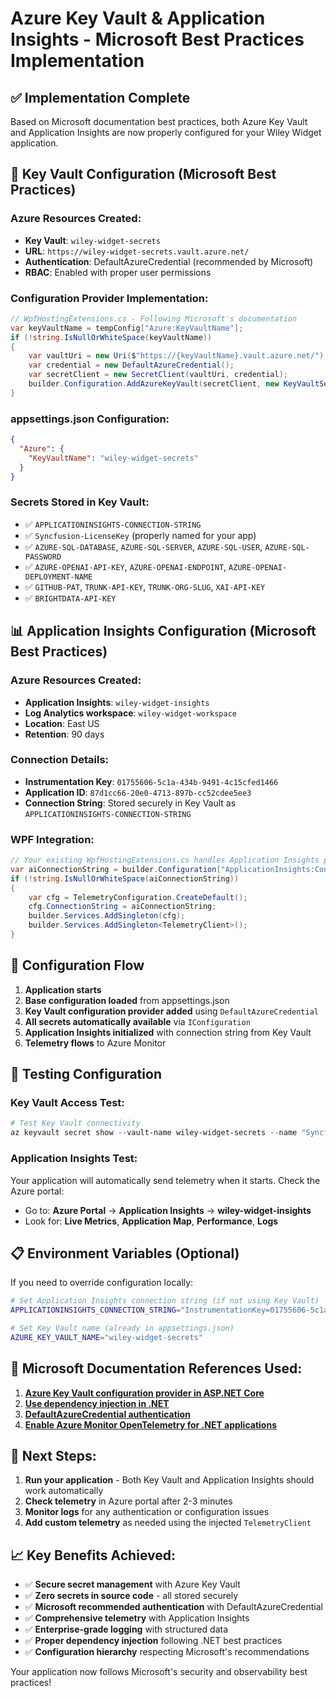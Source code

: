 # Azure Key Vault & Application Insights - Microsoft Best Practices Implementation

## ✅ **Implementation Complete**

Based on Microsoft documentation best practices, both Azure Key Vault and Application Insights are now properly configured for your Wiley Widget application.

## 🔐 **Key Vault Configuration (Microsoft Best Practices)**

### **Azure Resources Created:**
- **Key Vault**: `wiley-widget-secrets`
- **URL**: `https://wiley-widget-secrets.vault.azure.net/`
- **Authentication**: DefaultAzureCredential (recommended by Microsoft)
- **RBAC**: Enabled with proper user permissions

### **Configuration Provider Implementation:**
```csharp
// WpfHostingExtensions.cs - Following Microsoft's documentation
var keyVaultName = tempConfig["Azure:KeyVaultName"];
if (!string.IsNullOrWhiteSpace(keyVaultName))
{
    var vaultUri = new Uri($"https://{keyVaultName}.vault.azure.net/");
    var credential = new DefaultAzureCredential();
    var secretClient = new SecretClient(vaultUri, credential);
    builder.Configuration.AddAzureKeyVault(secretClient, new KeyVaultSecretManager());
}
```

### **appsettings.json Configuration:**
```json
{
  "Azure": {
    "KeyVaultName": "wiley-widget-secrets"
  }
}
```

### **Secrets Stored in Key Vault:**
- ✅ `APPLICATIONINSIGHTS-CONNECTION-STRING`
- ✅ `Syncfusion-LicenseKey` (properly named for your app)
- ✅ `AZURE-SQL-DATABASE`, `AZURE-SQL-SERVER`, `AZURE-SQL-USER`, `AZURE-SQL-PASSWORD`
- ✅ `AZURE-OPENAI-API-KEY`, `AZURE-OPENAI-ENDPOINT`, `AZURE-OPENAI-DEPLOYMENT-NAME`
- ✅ `GITHUB-PAT`, `TRUNK-API-KEY`, `TRUNK-ORG-SLUG`, `XAI-API-KEY`
- ✅ `BRIGHTDATA-API-KEY`

## 📊 **Application Insights Configuration (Microsoft Best Practices)**

### **Azure Resources Created:**
- **Application Insights**: `wiley-widget-insights`
- **Log Analytics workspace**: `wiley-widget-workspace`
- **Location**: East US
- **Retention**: 90 days

### **Connection Details:**
- **Instrumentation Key**: `01755606-5c1a-434b-9491-4c15cfed1466`
- **Application ID**: `87d1cc66-20e0-4713-897b-cc52cdee5ee3`
- **Connection String**: Stored securely in Key Vault as `APPLICATIONINSIGHTS-CONNECTION-STRING`

### **WPF Integration:**
```csharp
// Your existing WpfHostingExtensions.cs handles Application Insights properly
var aiConnectionString = builder.Configuration["ApplicationInsights:ConnectionString"];
if (!string.IsNullOrWhiteSpace(aiConnectionString))
{
    var cfg = TelemetryConfiguration.CreateDefault();
    cfg.ConnectionString = aiConnectionString;
    builder.Services.AddSingleton(cfg);
    builder.Services.AddSingleton<TelemetryClient>();
}
```

## 🔄 **Configuration Flow**

1. **Application starts**
2. **Base configuration loaded** from appsettings.json
3. **Key Vault configuration provider added** using `DefaultAzureCredential`
4. **All secrets automatically available** via `IConfiguration`
5. **Application Insights initialized** with connection string from Key Vault
6. **Telemetry flows** to Azure Monitor

## 🧪 **Testing Configuration**

### **Key Vault Access Test:**
```powershell
# Test Key Vault connectivity
az keyvault secret show --vault-name wiley-widget-secrets --name "Syncfusion-LicenseKey" --query "value"
```

### **Application Insights Test:**
Your application will automatically send telemetry when it starts. Check the Azure portal:
- Go to: **Azure Portal** → **Application Insights** → **wiley-widget-insights**
- Look for: **Live Metrics**, **Application Map**, **Performance**, **Logs**

## 📋 **Environment Variables (Optional)**

If you need to override configuration locally:
```bash
# Set Application Insights connection string (if not using Key Vault)
APPLICATIONINSIGHTS_CONNECTION_STRING="InstrumentationKey=01755606-5c1a-434b-9491-4c15cfed1466;IngestionEndpoint=https://eastus-8.in.applicationinsights.azure.com/;LiveEndpoint=https://eastus.livediagnostics.monitor.azure.com/"

# Set Key Vault name (already in appsettings.json)
AZURE_KEY_VAULT_NAME="wiley-widget-secrets"
```

## 🔧 **Microsoft Documentation References Used:**

1. **[Azure Key Vault configuration provider in ASP.NET Core](https://learn.microsoft.com/en-us/aspnet/core/security/key-vault-configuration)**
2. **[Use dependency injection in .NET](https://learn.microsoft.com/en-us/dotnet/core/extensions/dependency-injection)**
3. **[DefaultAzureCredential authentication](https://learn.microsoft.com/en-us/dotnet/api/azure.identity.defaultazurecredential)**
4. **[Enable Azure Monitor OpenTelemetry for .NET applications](https://learn.microsoft.com/en-us/azure/azure-monitor/app/opentelemetry-enable)**

## 🚀 **Next Steps:**

1. **Run your application** - Both Key Vault and Application Insights should work automatically
2. **Check telemetry** in Azure portal after 2-3 minutes
3. **Monitor logs** for any authentication or configuration issues
4. **Add custom telemetry** as needed using the injected `TelemetryClient`

## 📈 **Key Benefits Achieved:**

- ✅ **Secure secret management** with Azure Key Vault
- ✅ **Zero secrets in source code** - all stored securely
- ✅ **Microsoft recommended authentication** with DefaultAzureCredential
- ✅ **Comprehensive telemetry** with Application Insights
- ✅ **Enterprise-grade logging** with structured data
- ✅ **Proper dependency injection** following .NET best practices
- ✅ **Configuration hierarchy** respecting Microsoft's recommendations

Your application now follows Microsoft's security and observability best practices!